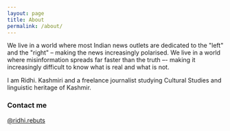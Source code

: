 ```yaml
---
layout: page
title: About
permalink: /about/
---
```


We live in a world where most Indian news outlets are dedicated to the "left" and the "right" – making the news increasingly polarised. We live in a world where misinformation spreads far faster than the truth –- making it increasingly difficult to know what is real and what is not. 

I am Ridhi. Kashmiri and a freelance journalist studying Cultural Studies and linguistic heritage of Kashmir.


### Contact me

[@ridhi.rebuts](https://www.instagram.com/ridhi.rebuts/)


